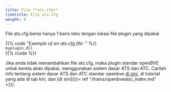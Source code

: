 ```yaml
---
title: File **ats.cfg**
linktitle: File ats.cfg
weight: 8
---
```


File ats.cfg berisi hanya 1 baris teks tengan lokasi file plugin yang dipakai

{{% code "*Example of an ats.cfg file:* " %}}  
`myplugin.dll`  
{{% /code %}}  

Jika anda tidak menambahkan file ats.cfg, maka plugin standar openBVE untuk kereta akan dipakai, menggunakan sistem dasar ATS dan ATC. Carilah info tentang sistem dasar ATS dan ATC standar openbve [di sini](https://openbve-project.net/play-japanese/), di tutorial yang ada di tab kiri, dan [di sini]({{< ref "/trains/openbveats/_index.md" >}}).